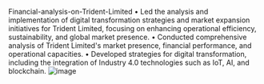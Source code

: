  Financial-analysis-on-Trident-Limited
 •	Led the analysis and implementation of digital transformation strategies and market expansion initiatives for Trident Limited, focusing on enhancing operational efficiency, sustainability, and global market presence.
•	Conducted comprehensive analysis of Trident Limited's market presence, financial performance, and operational capacities.
•	Developed strategies for digital transformation, including the integration of Industry 4.0 technologies such as IoT, AI, and blockchain.
![image](https://github.com/sahilsharma09877/Financial-analysis-on-Trident-Limited/assets/156354606/39c50c94-8651-49f4-8175-2f43ceb16d0f)
